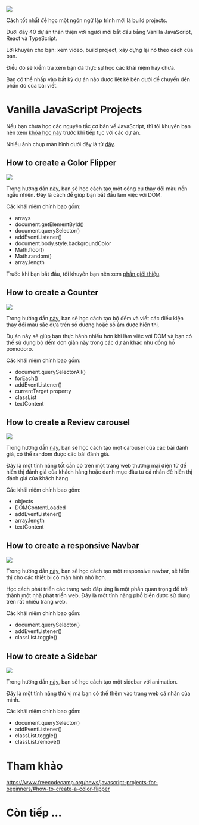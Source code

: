 ![](https://images.viblo.asia/e123a027-73aa-49f9-8d11-d4b3414b788b.jpeg)

Cách tốt nhất để học một ngôn ngữ lập trình mới là build projects.

Dưới đây 40 dự án thân thiện với người mới bắt đầu bằng Vanilla JavaScript, React và TypeScript.

Lời khuyên cho bạn: xem video, build project,  xây dựng lại nó theo cách của bạn.

Điều đó sẽ kiểm tra xem bạn đã thực sự học các khái niệm hay chưa.

Bạn có thể nhấp vào bất kỳ dự án nào được liệt kê bên dưới để chuyển đến phần đó của bài viết.

# Vanilla JavaScript Projects
Nếu bạn chưa học các nguyên tắc cơ bản về JavaScript, thì tôi khuyên bạn nên xem [khóa học này](https://www.youtube.com/watch?v=PkZNo7MFNFg) trước khi tiếp tục với các dự án.

Nhiều ảnh chụp màn hình dưới đây là từ [đây](https://www.vanillajavascriptprojects.com/).

## How to create a Color Flipper

![](https://images.viblo.asia/a7148fbe-28be-4148-8659-0d2b305b7d12.png)

Trong hướng dẫn [này](https://www.youtube.com/watch?v=3PHXvlpOkf4&t=421s), bạn sẽ học cách tạo một công cụ thay đổi màu nền ngẫu nhiên. Đây là cách để giúp bạn bắt đầu làm việc với DOM.

Các khái niệm chính bao gồm:

* arrays
* document.getElementById()
* document.querySelector()
* addEventListener()
* document.body.style.backgroundColor
* Math.floor()
* Math.random()
* array.length

Trước khi bạn bắt đầu, tôi khuyên bạn nên xem [phần giới thiệu](https://www.youtube.com/watch?v=3PHXvlpOkf4&t=0s).

## How to create a Counter

![](https://images.viblo.asia/159dbd98-01af-4a69-80d0-e223a99553cd.png)

Trong hướng dẫn [này](https://www.youtube.com/watch?v=3PHXvlpOkf4&t=1825s), bạn sẽ học cách tạo bộ đếm và viết các điều kiện thay đổi màu sắc dựa trên số dương hoặc số âm được hiển thị.

Dự án này sẽ giúp bạn thực hành nhiều hơn khi làm việc với DOM và bạn có thể sử dụng bộ đếm đơn giản này trong các dự án khác như đồng hồ pomodoro.

Các khái niệm chính bao gồm:

* document.querySelectorAll()
* forEach()
* addEventListener()
* currentTarget property
* classList
* textContent

## How to create a Review carousel

![](https://images.viblo.asia/a34f7f22-bf72-406b-860a-dec9f9fad8e5.png)

Trong hướng dẫn [này](https://www.youtube.com/watch?v=3PHXvlpOkf4&t=2644s), bạn sẽ học cách tạo một carousel của các bài đánh giá, có thể random được các bài đánh giá.

Đây là một tính năng tốt cần có trên một trang web thương mại điện tử để hiển thị đánh giá của khách hàng hoặc danh mục đầu tư cá nhân để hiển thị đánh giá của khách hàng.

Các khái niệm chính bao gồm:

* objects
* DOMContentLoaded
* addEventListener()
* array.length
* textContent

## How to create a responsive Navbar

![](https://images.viblo.asia/b36f7e89-4be7-4af8-a094-0a1a9b154d97.png)

Trong hướng dẫn [này](https://www.youtube.com/watch?v=3PHXvlpOkf4&t=4289s), bạn sẽ học cách tạo một responsive navbar, sẽ hiển thị cho các thiết bị có màn hình nhỏ hơn.

Học cách phát triển các trang web đáp ứng là một phần quan trọng để trở thành một nhà phát triển web. Đây là một tính năng phổ biến được sử dụng trên rất nhiều trang web.

Các khái niệm chính bao gồm:

* document.querySelector()
* addEventListener()
* classList.toggle()

## How to create a Sidebar

![](https://images.viblo.asia/5759dfa9-0b41-4fe8-ad84-0275d5215d69.png)

Trong hướng dẫn [này](https://www.youtube.com/watch?v=3PHXvlpOkf4&t=5181s), bạn sẽ học cách tạo một sidebar với animation.

Đây là một tính năng thú vị mà bạn có thể thêm vào trang web cá nhân của mình.

Các khái niệm chính bao gồm:

* document.querySelector()
* addEventListener()
* classList.toggle()
* classList.remove()

# Tham khảo
https://www.freecodecamp.org/news/javascript-projects-for-beginners/#how-to-create-a-color-flipper

# Còn tiếp ...